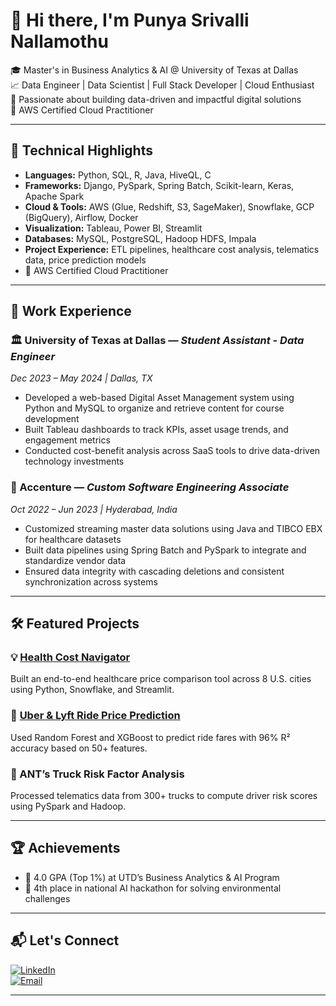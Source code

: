 # 👋 Hi there, I'm Punya Srivalli Nallamothu

🎓 Master's in Business Analytics & AI @ University of Texas at Dallas  
📈 Data Engineer | Data Scientist | Full Stack Developer | Cloud Enthusiast  
🌟 Passionate about building data-driven and impactful digital solutions  
🥇 AWS Certified Cloud Practitioner  

---

## 🚀 Technical Highlights

- **Languages:** Python, SQL, R, Java, HiveQL, C  
- **Frameworks:** Django, PySpark, Spring Batch, Scikit-learn, Keras, Apache Spark  
- **Cloud & Tools:** AWS (Glue, Redshift, S3, SageMaker), Snowflake, GCP (BigQuery), Airflow, Docker  
- **Visualization:** Tableau, Power BI, Streamlit  
- **Databases:** MySQL, PostgreSQL, Hadoop HDFS, Impala  
- **Project Experience:** ETL pipelines, healthcare cost analysis, telematics data, price prediction models
- 🥇 AWS Certified Cloud Practitioner  

---

## 💼 Work Experience

### 🏛️ University of Texas at Dallas — *Student Assistant - Data Engineer*  
*Dec 2023 – May 2024 | Dallas, TX*  
- Developed a web-based Digital Asset Management system using Python and MySQL to organize and retrieve content for course development  
- Built Tableau dashboards to track KPIs, asset usage trends, and engagement metrics  
- Conducted cost-benefit analysis across SaaS tools to drive data-driven technology investments

### 🏢 Accenture — *Custom Software Engineering Associate*  
*Oct 2022 – Jun 2023 | Hyderabad, India*  
- Customized streaming master data solutions using Java and TIBCO EBX for healthcare datasets  
- Built data pipelines using Spring Batch and PySpark to integrate and standardize vendor data  
- Ensured data integrity with cascading deletions and consistent synchronization across systems

---

## 🛠️ Featured Projects

### 💡 [Health Cost Navigator](https://github.com/PunyaSrivalli/Health-Cost-Navigator)  
Built an end-to-end healthcare price comparison tool across 8 U.S. cities using Python, Snowflake, and Streamlit.

### 🚗 [Uber & Lyft Ride Price Prediction](https://github.com/PunyaSrivalli/Boston-in-Motion-Predicting-Uber-Lyft-Ride-Demand)  
Used Random Forest and XGBoost to predict ride fares with 96% R² accuracy based on 50+ features.

### 🚛 ANT’s Truck Risk Factor Analysis  
Processed telematics data from 300+ trucks to compute driver risk scores using PySpark and Hadoop.

---

## 🏆 Achievements

- 📌 4.0 GPA (Top 1%) at UTD’s Business Analytics & AI Program  
- 🧠 4th place in national AI hackathon for solving environmental challenges

---

## 📬 Let's Connect

[![LinkedIn](https://img.shields.io/badge/LinkedIn-blue?logo=linkedin)](https://linkedin.com/in/punya-srivalli-nallamothu)  
[![Email](https://img.shields.io/badge/Email-red?logo=gmail)](mailto:punyasrivalli7@gmail.com)

---

